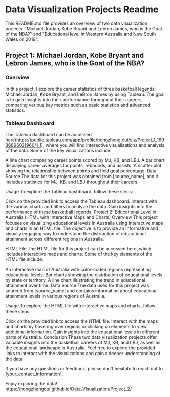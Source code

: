 # Data Visualization Projects Readme

This README.md file provides an overview of two data visualization projects: "Michael Jordan, Kobe Bryant and Lebron James, who is the Goat of the NBA?" and "Educational level in Western Australia and New South Wales on 2019".

## Project 1: Michael Jordan, Kobe Bryant and Lebron James, who is the Goat of the NBA?
### Overview
In this project, I explore the career statistics of three basketball legends: Michael Jordan, Kobe Bryant, and LeBron James by using Tableau. The goal is to gain insights into their performance throughout their careers, comparing various key metrics such as basic statistics and advanced statistics.

### Tableau Dashboard
The Tableau dashboard can be accessed here(https://public.tableau.com/app/profile/hongzheng.cui/viz/Project_1_16936896031960/1_1), where you will find interactive visualizations and analysis of the data. Some of the key visualizations include:

A line chart comparing career points scored by MJ, KB, and LBJ.
A bar chart displaying career averages for points, rebounds, and assists.
A scatter plot showing the relationship between points and field goal percentage.
Data Source
The data for this project was obtained from [source_name], and it includes statistics for MJ, KB, and LBJ throughout their careers.

Usage
To explore the Tableau dashboard, follow these steps:

Click on the provided link to access the Tableau dashboard.
Interact with the various charts and filters to analyze the data.
Gain insights into the performance of these basketball legends.
Project 2: Educational Level in Australia (HTML with Interactive Maps and Charts)
Overview
This project focuses on visualizing educational levels in Australia using interactive maps and charts in an HTML file. The objective is to provide an informative and visually engaging way to understand the distribution of educational attainment across different regions in Australia.

HTML File
The HTML file for this project can be accessed here, which includes interactive maps and charts. Some of the key elements of the HTML file include:

An interactive map of Australia with color-coded regions representing educational levels.
Bar charts showing the distribution of educational levels by state or territory.
A line chart illustrating the trend in educational attainment over time.
Data Source
The data used for this project was sourced from [source_name] and contains information about educational attainment levels in various regions of Australia.

Usage
To explore the HTML file with interactive maps and charts, follow these steps:

Click on the provided link to access the HTML file.
Interact with the maps and charts by hovering over regions or clicking on elements to view additional information.
Gain insights into the educational levels in different parts of Australia.
Conclusion
These two data visualization projects offer valuable insights into the basketball careers of MJ, KB, and LBJ, as well as the educational landscape in Australia. Feel free to explore the provided links to interact with the visualizations and gain a deeper understanding of the data.

If you have any questions or feedback, please don't hesitate to reach out to [your_contact_information].

Enjoy exploring the data!
https://hongzhengcui.github.io/Data_Visualization/Project_2/
